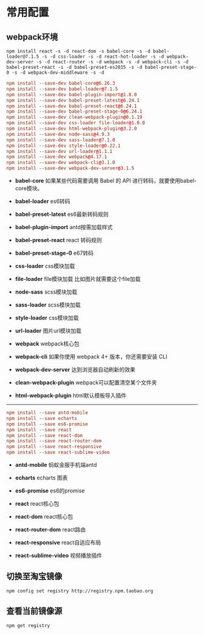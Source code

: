 # 常用配置

##  webpack环境

`npm install react -s -d react-dom -s babel-core -s -d babel-loader@7.1.5 -s -d css-loader -s -d react-hot-loader -s -d webpack-dev-server -s -d react-router -s -d webpack -s -d webpack-cli -s -d babel-preset-react -s -d babel-preset-es2015 -s -d babel-preset-stage-0 -s -d webpack-dev-middleware -s -d`

```conf
npm install --save-dev babel-core@6.26.3
npm install --save-dev babel-loader@7.1.5
npm install --save-dev babel-plugin-import@1.8.0
npm install --save-dev babel-preset-latest@6.24.1
npm install --save-dev babel-preset-react@6.24.1
npm install --save-dev babel-preset-stage-0@6.24.1
npm install --save-dev clean-webpack-plugin@0.1.19
npm install --save-dev css-loader file-loader@1.0.0
npm install --save-dev html-webpack-plugin@3.2.0
npm install --save-dev node-sass@4.9.3
npm install --save-dev sass-loader@7.1.0
npm install --save-dev style-loader@0.22.1
npm install --save-dev url-loader@1.1.1
npm install --save-dev webpack@4.17.1
npm install --save-dev webpack-cli@3.1.0
npm install --save-dev webpack-dev-server@3.1.5
```

 - **babel-core** 如果某些代码需要调用 Babel 的 API 进行转码，就要使用babel-core模块。

 - **babel-loader** es6转码

 - **babel-preset-latest** es6最新转码规则

 - **babel-plugin-import**  antd按需加载样式

 - **babel-preset-react**  react 转码规则

 - **babel-preset-stage-0**  e67转码

 - **css-loader** css模块加载

 - **file-loader**  file模块加载 比如图片就需要这个file加载

 - **node-sass**  scss模块加载

 - **sass-loader**  scss模块加载

 - **style-loader** css模块加载

 - **url-loader**  图片url模块加载

 - **webpack**  webpack核心包

 - **webpack-cli** 如果你使用 webpack 4+ 版本，你还需要安装 CLI

 - **webpack-dev-server** 达到浏览器自动刷新的效果

 - **clean-webpack-plugin**   webpack可以配置清空某个文件夹

 - **html-webpack-plugin**  html默认模板导入插件

---

```conf
npm install --save antd-mobile
npm install --save echarts
npm install --save es6-promise
npm install --save react
npm install --save react-dom
npm install --save react-router-dom
npm install --save react-responsive
npm install --save react-sublime-video
```

 - **antd-mobile** 蚂蚁金服手机端antd

 - **echarts** echarts 图表

 - **es6-promise** es6的promise

 - **react** react核心包

 - **react-dom** react核心包

 - **react-router-dom** react路由

 - **react-responsive** react自适应布局

 - **react-sublime-video** 视频播放插件

## 切换至淘宝镜像

`npm config set registry http://registry.npm.taobao.org`

## 查看当前镜像源

`npm get registry`